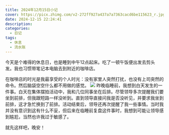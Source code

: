 ```yaml
---
title: 2024年12月15日小记
cover: https://picx.zhimg.com/v2-272ff927a437a7a7363cacd6be115623_r.jpg
date: 2024-12-15 22:24:41
description:
categories:
  - 日记
tags:
  - 休息
  - 流水账
---
```

今天是个难得的休息日，也是睡到中午12点起床。吃了一顿午饭便出发去剪头发。我也习惯带笔记本电脑去到附近的咖啡店。

在咖啡店的时光是我最享受的个人时光：没有家里人突然打扰，也没有上司突然的命令。然后脑袋空空什么都不用做的感觉。
![](https://picsum.photos/id/171/2048/1536)
昨晚临睡前，我想到白天发生的一件事。白天在集体摆拍活动中，我和几位同事坐在后排。尽管领导多次提醒我们要坐到前排，但我跟短路一样没听到。直到领导直接问我是否没听见，并要求我坐到前排，这才急忙换到了前排。活动结束后，领导还再次提醒了我一些事情。当时我并没有意识到这有什么不妥，但后来在临睡前复盘这件事时，我想到可能让领导感到尴尬，当然也许我过于敏感了。

就先这样吧，晚安！